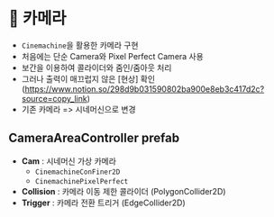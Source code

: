 # 🎥 카메라

* `Cinemachine`을 활용한 카메라 구현
* 처음에는 단순 Camera와 Pixel Perfect Camera 사용
* 보간을 이용하여 콜라이더와 줌인/줌아웃 처리
* 그러나 출력이 매끄럽지 않은 [현상] 확인(https://www.notion.so/298d9b031590802ba900e8eb3c417d2c?source=copy_link)
* 기존 카메라 => 시네머신으로 변경
## **CameraAreaController** prefab
*  **Cam** : 시네머신 가상 카메라
	* `CinemachineConFiner2D`
	* `CinemachinePixelPerfect`
*  **Collision** : 카메라 이동 제한 콜라이더 (PolygonCollider2D)
*  **Trigger** : 카메라 전환 트리거 (EdgeCollider2D)
